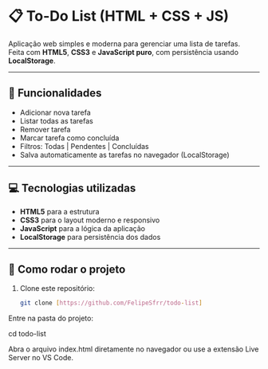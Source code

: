 # 📋 To-Do List (HTML + CSS + JS)

Aplicação web simples e moderna para gerenciar uma lista de tarefas.  
Feita com **HTML5**, **CSS3** e **JavaScript puro**, com persistência usando **LocalStorage**.

---

## 🎯 Funcionalidades

- Adicionar nova tarefa
- Listar todas as tarefas
- Remover tarefa
- Marcar tarefa como concluída
- Filtros: Todas | Pendentes | Concluídas
- Salva automaticamente as tarefas no navegador (LocalStorage)

---

## 💻 Tecnologias utilizadas
- **HTML5** para a estrutura
- **CSS3** para o layout moderno e responsivo
- **JavaScript** para a lógica da aplicação
- **LocalStorage** para persistência dos dados

---

## 🚀 Como rodar o projeto

1. Clone este repositório:
   ```bash
   git clone [https://github.com/FelipeSfrr/todo-list]

Entre na pasta do projeto:

cd todo-list

Abra o arquivo index.html diretamente no navegador
ou use a extensão Live Server no VS Code.
